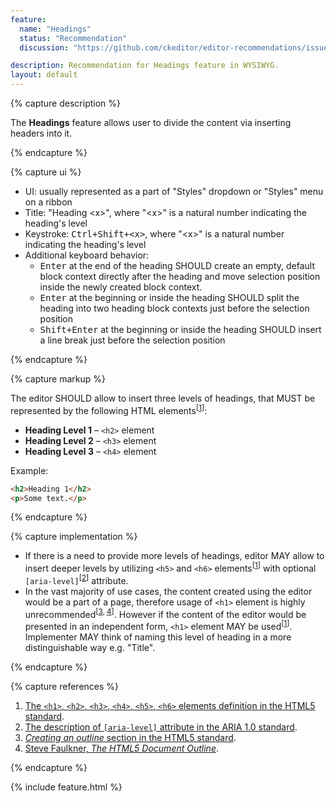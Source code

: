 ```yaml
---
feature:
  name: "Headings"
  status: "Recommendation"
  discussion: "https://github.com/ckeditor/editor-recommendations/issues/43"

description: Recommendation for Headings feature in WYSIWYG.
layout: default
---
```


{% capture description %}

The **Headings** feature allows user to divide the content via inserting headers into it.

{% endcapture %}

{% capture ui %}

 * UI: usually represented as a part of "Styles" dropdown or "Styles" menu on a ribbon
 * Title: "Heading &lt;x&gt;", where "&lt;x&gt;" is a natural number indicating the heading's level
 * Keystroke: <kbd>Ctrl+Shift+&lt;x&gt;</kbd>, where "&lt;x&gt;" is a natural number indicating the heading's level
 * Additional keyboard behavior:
   * <kbd>Enter</kbd> at the end of the heading SHOULD create an empty, default block context directly after the heading and move selection position inside the newly created block context.
   * <kbd>Enter</kbd> at the beginning or inside the heading SHOULD split the heading into two heading block contexts just before the selection position
   * <kbd>Shift+Enter</kbd> at the beginning or inside the heading SHOULD insert a line break just before the selection position

{% endcapture %}

{% capture markup %}

The editor SHOULD allow to insert three levels of headings, that MUST be represented by the following HTML elements<sup>[[1](#ref1)]</sup>:

* **Heading Level 1** – `<h2>` element
* **Heading Level 2** – `<h3>` element
* **Heading Level 3** – `<h4>` element

Example:

```html
<h2>Heading 1</h2>
<p>Some text.</p>
```

{% endcapture %}

{% capture implementation %}

* If there is a need to provide more levels of headings, editor MAY allow to insert deeper levels by utilizing `<h5>` and `<h6>` elements<sup>[[1](#ref1)]</sup> with optional `[aria-level]`<sup>[[2](#ref2)]</sup> attribute.
* In the vast majority of use cases, the content created using the editor would be a part of a page, therefore usage of `<h1>` element is highly unrecommended<sup>[[3](#ref3), [4](#ref4)]</sup>. However if the content of the editor would be presented in an independent form, `<h1>` element MAY be used<sup>[[1](#ref1)]</sup>. Implementer MAY think of naming this level of heading in a more distinguishable way e.g. "Title".

{% endcapture %}

{% capture references %}

1. <a id="ref1"></a>[The `<h1>`, `<h2>`, `<h3>`, `<h4>`, `<h5>`, `<h6>` elements definition in the HTML5 standard](https://www.w3.org/TR/html5/sections.html#the-h1,-h2,-h3,-h4,-h5,-and-h6-elements).
2. <a id="ref2"></a>[The description of `[aria-level]` attribute in the ARIA 1.0 standard](https://www.w3.org/TR/wai-aria/states_and_properties#aria-level).
3. <a id="ref3"></a>[<i>Creating an outline</i> section in the HTML5 standard](https://www.w3.org/TR/html5/sections.html#outlines).
4. <a id="ref4"></a>[Steve Faulkner, <i>The HTML5 Document Outline</i>](https://www.paciellogroup.com/blog/2013/10/html5-document-outline/).

{% endcapture %}

{% include feature.html %}
